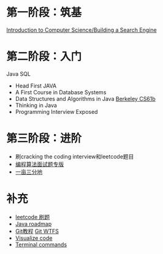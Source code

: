 # 第一阶段：筑基
[Introduction to Computer Science/Building a Search Engine](https://www.udacity.com/course/cs101)
# 第二阶段：入门
Java SQL
* Head First JAVA
* A First Course in Database Systems
* Data Structures and Algorithms in Java [Berkeley CS61b](http://www.cs.berkeley.edu/~jrs/61b/)
* Thinking in Java
* Programming Interview Exposed
# 第三阶段：进阶
* 刷cracking the coding interview和leetcode题目
* [编程算法面试题专版](http://www.1point3acres.com/bbs/forum-84-1.html)
* [一亩三分地](https://www.1point3acres.com/bbs/forum.php?mod=viewthread&tid=303319&extra=&page=1)
# 补充
* [leetcode 刷题](https://github.com/azl397985856/leetcode.git) 
* [Java roadmap](https://github.com/xingshaocheng/architect-awesome)
* [Git教程](https://sp18.datastructur.es/materials/guides/using-git.html) [Git WTFS](https://sp18.datastructur.es/materials/guides/git-wtfs.html#head-detached-at--)
* [Visualize code](http://www.pythontutor.com/)
* [Terminal commands](https://sp19.datastructur.es/materials/lab/lab1setup/lab1setup)
